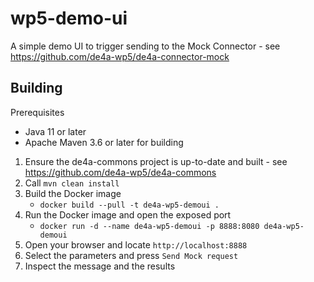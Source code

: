 # wp5-demo-ui

A simple demo UI to trigger sending to the Mock Connector - see https://github.com/de4a-wp5/de4a-connector-mock

## Building

Prerequisites
* Java 11 or later
* Apache Maven 3.6 or later for building

1. Ensure the de4a-commons project is up-to-date and built - see https://github.com/de4a-wp5/de4a-commons
2. Call `mvn clean install`
3. Build the Docker image
    * `docker build --pull -t de4a-wp5-demoui .`
4. Run the Docker image and open the exposed port
    * `docker run -d --name de4a-wp5-demoui -p 8888:8080 de4a-wp5-demoui`
5. Open your browser and locate `http://localhost:8888`
6. Select the parameters and press `Send Mock request`
7. Inspect the message and the results
